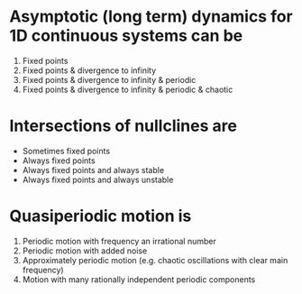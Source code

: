 # Asymptotic (long term) dynamics for 1D continuous systems can be
1. Fixed points
1. Fixed points & divergence to infinity
1. Fixed points & divergence to infinity & periodic
1. Fixed points & divergence to infinity & periodic & chaotic

# Intersections of nullclines are
* Sometimes fixed points
* Always fixed points
* Always fixed points and always stable
* Always fixed points and always unstable

# Quasiperiodic motion is
1. Periodic motion with frequency an irrational number
1. Periodic motion with added noise
1. Approximately periodic motion (e.g. chaotic oscillations with clear main frequency)
1. Motion with many rationally independent periodic components

